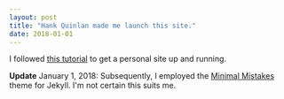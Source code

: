 ```yaml
---
layout: post
title: "Hank Quinlan made me launch this site."
date: 2018-01-01
---
```


I followed [this tutorial](http://jmcglone.com/guides/github-pages/) to get a personal site up and running. 

**Update** January 1, 2018: Subsequently, I employed the [Minimal Mistakes](https://mmistakes.github.io/minimal-mistakes/) theme for Jekyll. I'm not certain this suits me. 